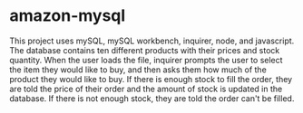 # amazon-mysql

This project uses mySQL, mySQL workbench, inquirer, node, and javascript. 
The database contains ten different products with their prices and stock quantity. When the user loads the file, inquirer prompts the user to select the item they would like to buy, and then asks them how much of the product they would like to buy. If there is enough stock to fill the order, they are told the price of their order and the amount of stock is updated in the database. If there is not enough stock, they are told the order can't be filled. 